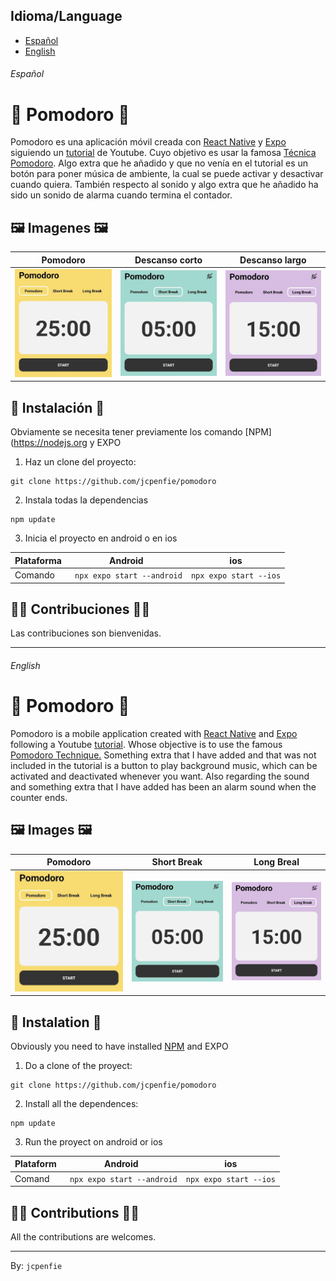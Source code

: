 ## Idioma/Language

* [Español](#Español)
* [English](#English)

###### Español

# 🍅 Pomodoro 🍅
Pomodoro es una aplicación móvil creada con [React Native](https://reactnative.dev/) y [Expo](https://expo.dev/) siguiendo un [tutorial](https://www.youtube.com/watch?v=Dl8x8EWXq8s&t) de Youtube. 
Cuyo objetivo es usar la famosa [Técnica Pomodoro](https://es.wikipedia.org/wiki/T%C3%A9cnica_Pomodoro). 
Algo extra que he añadido y que no venía en el tutorial es un botón para poner música de ambiente, la cual se puede activar y desactivar cuando quiera. También respecto al sonido y algo extra que he añadido ha sido un sonido de alarma cuando termina el contador.

## 🖼️ Imagenes 🖼️

| Pomodoro  | Descanso corto | Descanso largo |
| ------------- |:-------------:|:-------------:|
| ![Primera vista de la aplicación con un contador de 25 minutos con un botón para parar o continuar](https://github.com/jcpenfie/pomodoro/blob/master/assets/imagesDoc/pomodoro1.jpg)      | ![Opción de descanso de 5 minutos con un botón para parar o continuar](https://github.com/jcpenfie/pomodoro/blob/master/assets/imagesDoc/pomodor2.jpg)     |![Opción de descanso de 15 minutos con un botón para parar o continuar](https://github.com/jcpenfie/pomodoro/blob/master/assets/imagesDoc/pomodoro3.jpg)



## 🚀 Instalación 🚀
Obviamente se necesita tener previamente los comando [NPM](https://nodejs.org y EXPO

1. Haz un clone del proyecto:
```
git clone https://github.com/jcpenfie/pomodoro
```
2. Instala todas la dependencias
```
npm update
```
3. Inicia el proyecto en android o en ios

| Plataforma | Android                           | ios                       |
|  ---       |            ---                    |           ---             |
| Comando    | ``` npx expo start --android```   | ```npx expo start --ios```|

## 🧑‍💻 Contribuciones 🧑‍💻
Las contribuciones son bienvenidas.

---

###### English

# 🍅 Pomodoro 🍅

Pomodoro is a mobile application created with [React Native](https://reactnative.dev/) and [Expo](https://expo.dev/) following a Youtube [tutorial](https://www.youtube.com/watch?v=Dl8x8EWXq8s&t).
Whose objective is to use the famous [Pomodoro Technique.](https://en.wikipedia.org/wiki/Pomodoro_Technique)
Something extra that I have added and that was not included in the tutorial is a button to play background music, which can be activated and deactivated whenever you want. Also regarding the sound and something extra that I have added has been an alarm sound when the counter ends.

## 🖼️ Images 🖼️

| Pomodoro  | Short Break | Long Breal |
| ------------- |:-------------:|:-------------:|
| ![First view of the application whith a counter of 25 minutes and a button to stop or continue](https://github.com/jcpenfie/pomodoro/blob/master/assets/imagesDoc/pomodoro1.jpg)      | ![A option to do a break of 5 minutes and a button to stop or continue](https://github.com/jcpenfie/pomodoro/blob/master/assets/imagesDoc/pomodor2.jpg)     |![A option to do a break o 15 minutes and a button to stop or continue](https://github.com/jcpenfie/pomodoro/blob/master/assets/imagesDoc/pomodoro3.jpg)



## 🚀 Instalation 🚀
Obviously you need to have installed [NPM](https://nodejs.org) and EXPO

1. Do a clone of the proyect:
```
git clone https://github.com/jcpenfie/pomodoro
```
2. Install all the dependences:
```
npm update
```
3. Run the proyect on android or ios

| Plataform | Android                           | ios                       |
|  ---       |            ---                    |           ---             |
| Comand    | ``` npx expo start --android```   | ```npx expo start --ios```|

## 🧑‍💻 Contributions 🧑‍💻
All the contributions are welcomes.


---
By: `jcpenfie`
